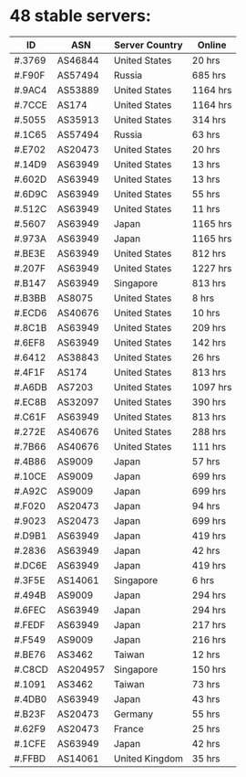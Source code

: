 # 48 stable servers:

| ID | ASN | Server Country | Online |
| ------ | ------ | ------ | ------ |
| #.3769 | AS46844 | United States | 20 hrs |
| #.F90F | AS57494 | Russia | 685 hrs |
| #.9AC4 | AS53889 | United States | 1164 hrs |
| #.7CCE | AS174 | United States | 1164 hrs |
| #.5055 | AS35913 | United States | 314 hrs |
| #.1C65 | AS57494 | Russia | 63 hrs |
| #.E702 | AS20473 | United States | 20 hrs |
| #.14D9 | AS63949 | United States | 13 hrs |
| #.602D | AS63949 | United States | 13 hrs |
| #.6D9C | AS63949 | United States | 55 hrs |
| #.512C | AS63949 | United States | 11 hrs |
| #.5607 | AS63949 | Japan | 1165 hrs |
| #.973A | AS63949 | Japan | 1165 hrs |
| #.BE3E | AS63949 | United States | 812 hrs |
| #.207F | AS63949 | United States | 1227 hrs |
| #.B147 | AS63949 | Singapore | 813 hrs |
| #.B3BB | AS8075 | United States | 8 hrs |
| #.ECD6 | AS40676 | United States | 10 hrs |
| #.8C1B | AS63949 | United States | 209 hrs |
| #.6EF8 | AS63949 | United States | 142 hrs |
| #.6412 | AS38843 | United States | 26 hrs |
| #.4F1F | AS174 | United States | 813 hrs |
| #.A6DB | AS7203 | United States | 1097 hrs |
| #.EC8B | AS32097 | United States | 390 hrs |
| #.C61F | AS63949 | United States | 813 hrs |
| #.272E | AS40676 | United States | 288 hrs |
| #.7B66 | AS40676 | United States | 111 hrs |
| #.4B86 | AS9009 | Japan | 57 hrs |
| #.10CE | AS9009 | Japan | 699 hrs |
| #.A92C | AS9009 | Japan | 699 hrs |
| #.F020 | AS20473 | Japan | 94 hrs |
| #.9023 | AS20473 | Japan | 699 hrs |
| #.D9B1 | AS63949 | Japan | 419 hrs |
| #.2836 | AS63949 | Japan | 42 hrs |
| #.DC6E | AS63949 | Japan | 419 hrs |
| #.3F5E | AS14061 | Singapore | 6 hrs |
| #.494B | AS9009 | Japan | 294 hrs |
| #.6FEC | AS63949 | Japan | 294 hrs |
| #.FEDF | AS63949 | Japan | 217 hrs |
| #.F549 | AS9009 | Japan | 216 hrs |
| #.BE76 | AS3462 | Taiwan | 12 hrs |
| #.C8CD | AS204957 | Singapore | 150 hrs |
| #.1091 | AS3462 | Taiwan | 73 hrs |
| #.4DB0 | AS63949 | Japan | 43 hrs |
| #.B23F | AS20473 | Germany | 55 hrs |
| #.62F9 | AS20473 | France | 25 hrs |
| #.1CFE | AS63949 | Japan | 42 hrs |
| #.FFBD | AS14061 | United Kingdom | 35 hrs |

